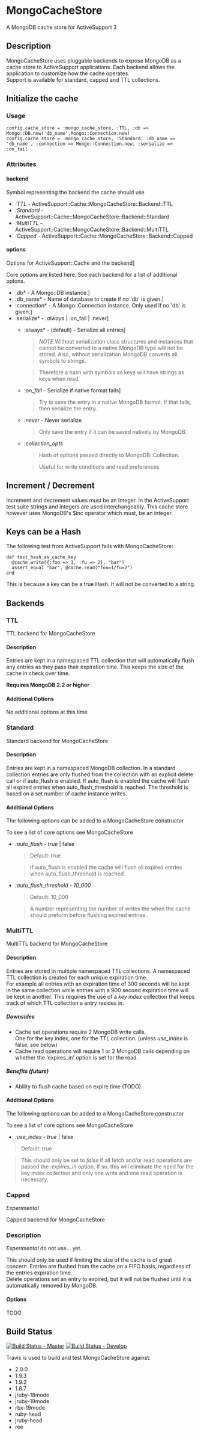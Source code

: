 # MongoCacheStore

A MongoDB cache store for ActiveSupport 3

## Description

MongoCacheStore uses pluggable backends to expose MongoDB 
as a cache store to ActiveSupport applications.  Each backend 
allows the application to customize how the cache operates.  
Support is available for standard, capped and TTL collections.


## Initialize the cache

### Usage


    config.cache_store = :mongo_cache_store, :TTL, :db => Mongo::DB.new('db_name',Mongo::Connection.new)
    config.cache_store = :mongo_cache_store, :Standard, :db_name => 'db_name', :connection => Mongo::Connection.new, :serialize => :on_fail


### Attributes  
 
#### backend

Symbol representing the backend the cache should use 

  * *:TTL* - ActiveSupport::Cache::MongoCacheStore::Backend::TTL
  * *:Standard* - ActiveSupport::Cache::MongoCacheStore::Backend::Standard
  * *:MultiTTL* - ActiveSupport::Cache::MongoCacheStore::Backend::MultiTTL
  * *:Capped* - ActiveSupport::Cache::MongoCacheStore::Backend::Capped

#### options

Options for ActiveSupport::Cache and the backend] 
    
Core options are listed here.  See each backend for a list of additional optons. 

  * :db* - A Mongo::DB instance.]
  * :db_name* - Name of database to create if no 'db' is given.] 
  * :connection* - A Mongo::Connection instance. Only used if no 'db' is given.] 
  * :serialize* - *:always* | :on_fail | :never]
    * :always* - (default) - Serialize all entries]
      > *NOTE* Without serialization class structures and instances that cannot 
        be converted to a native MongoDB type will not be stored.  Also, 
        without serialization MongoDB converts all symbols to strings.  
            
      > Therefore a hash with symbols as keys will have strings as keys when read.
 
    * *:on_fail* - Serialize if native format fails]
      > Try to save the entry in a native MongoDB format.  If that fails, 
        then serialize the entry. 
    * *:never* - Never serialize
      > Only save the entry if it can be saved natively by MongoDB.
    * *:collection_opts*
      > Hash of options passed directly to MongoDB::Collection.
       
      > Useful for write conditions and read preferences


## Increment / Decrement

Increment and decrement values must be an Integer.  In the ActiveSupport test
suite strings and integers are used interchangeably.  This cache store however
uses MongoDB's $inc operator which must, be an integer.  


## Keys can be a Hash

The following test from ActiveSupport fails with MongoCacheStore:

    def test_hash_as_cache_key
      @cache.write({:foo => 1, :fu => 2}, "bar")
      assert_equal "bar", @cache.read("foo=1/fu=2")
    end

This is because a key can be a true Hash.  It will not be converted to a string.


## Backends

### TTL

TTL backend for MongoCacheStore

#### Description
  
Entries are kept in a namespaced TTL collection that will 
automatically flush any entries as they pass their expiration 
time. This keeps the size of the cache in check over time. 

<b>Requires MongoDB 2.2 or higher</b>

#### Additional Options

No additional options at this time


### Standard 
Standard backend for MongoCacheStore
 
#### Description

Entries are kept in a namespaced MongoDB collection. In a standard 
collection entries are only flushed from the collection with an 
explicit delete call or if auto_flush is enabled.  If auto_flush is 
enabled the cache will flush all expired entries when auto\_flush\_threshold 
is reached.  The threshold is based on a set number of cache instance writes. 

#### Additional Options  
 
The following options can be added to a MongoCacheStore constructor
 
To see a list of core options see MongoCacheStore

  * *:auto_flush* - *true* | false
    > Default: true
        
    > If auto_flush is enabled the cache will flush all 
      expired entries when auto\_flush\_threshold
      is reached.

  * *:auto_flush_threshold* - *10_000* 
    > Default: 10_000

    > A number representing the number of writes the when the cache 
      should preform before flushing expired entries.


### MultiTTL 

MultiTTL backend for MongoCacheStore
 
#### Description

Entries are stored in multiple namespaced TTL collections. 
A namespaced TTL collection is created for each unique expiration time.  
For example all entries with an expiration time of 300 seconds will be 
kept in the same collection while entries with a 900 second expiration 
time will be kept in another.  This requires the use of a *key index* 
collection that keeps track of which TTL collection a entry resides in. 

##### Downsides
* Cache set operations require 2 MongoDB write calls.  
  One for the key index, one for the TTL collection. 
  (unless *use_index* is false, see below)
* Cache read operations will require 1 or 2 MongoDB calls 
  depending on whether the 'expires_in' option is set for the read.

##### Benefits (future)
* Ability to flush cache based on expire time (TODO)


#### Additional Options  
  
The following options can be added to a MongoCacheStore constructor

To see a list of core options see MongoCacheStore

  * *:use_index* - *true* | false
  > Default: true

  > This should only be set to *false* if all fetch and/or read 
    operations are passed the *:expires_in* option.  If so, this 
    will eliminate the need for the key index collection and only 
    one write and one read operation is necessary. 


### Capped
 
*Experimental*

Capped backend for MongoCacheStore

### Description
*Experimental* do not use... yet.
 
This should only be used if limiting the size of the cache 
is of great concern.  Entries are flushed from the cache on 
a FIFO basis, regardless of the entries expiration time.  
Delete operations set an entry to expired, but it will not 
be flushed until it is automatically removed by MongoDB.
  
#### Options

TODO
 
## Build Status
[![Build Status - Master](https://travis-ci.org/kmcgrath/mongo_cache_store.png?branch=master)](https://travis-ci.org/kmcgrath/mongo_cache_store)
[![Build Status - Develop](https://travis-ci.org/kmcgrath/mongo_cache_store.png?branch=develop)](https://travis-ci.org/kmcgrath/mongo_cache_store)

Travis is used to build and test MongoCacheStore against:
* 2.0.0
* 1.9.3
* 1.9.2
* 1.8.7
* jruby-18mode
* jruby-19mode
* rbx-19mode 
* ruby-head
* jruby-head
* ree

